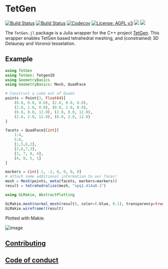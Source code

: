 # TetGen

[![Build Status](https://travis-ci.com/JuliaGeometry/TetGen.jl.svg?branch=master)](https://travis-ci.com/JuliaGeometry/TetGen.jl)
[![Build Status](https://ci.appveyor.com/api/projects/status/github/JuliaGeometry/TetGen.jl?svg=true)](https://ci.appveyor.com/project/JuliaGeometry/TetGen-jl)
[![Codecov](https://codecov.io/gh/JuliaGeometry/TetGen.jl/branch/master/graph/badge.svg)](https://codecov.io/gh/JuliaGeometry/TetGen.jl)
[![License: AGPL v3](https://img.shields.io/badge/License-AGPL%20v3-orange.svg)](https://github.com/JuliaGeometry/TetGen.jl/blob/master/LICENSE)
[![](https://img.shields.io/badge/docs-stable-blue.svg)](https://JuliaGeometry.github.io/TetGen.jl/stable)
[![](https://img.shields.io/badge/docs-dev-blue.svg)](https://JuliaGeometry.github.io/SimplexGridFactory.jl/dev)

The `TetGen.jl` package is a Julia wrapper for the C++ project [TetGen](https://wias-berlin.de/software/index.jsp?id=TetGen&lang=1). This wrapper enables TetGen based tetrahedral meshing, and (constrained) 3D Delaunay and Voronoi tesselation.

## Example

```julia
using TetGen
using TetGen: TetgenIO
using GeometryBasics
using GeometryBasics: Mesh, QuadFace

# Construct a cube out of Quads
points = Point{3, Float64}[
    (0.0, 0.0, 0.0), (2.0, 0.0, 0.0),
    (2.0, 2.0, 0.0), (0.0, 2.0, 0.0),
    (0.0, 0.0, 12.0), (2.0, 0.0, 12.0),
    (2.0, 2.0, 12.0), (0.0, 2.0, 12.0)
]

facets = QuadFace{Cint}[
    1:4,
    5:8,
    [1,5,6,2],
    [2,6,7,3],
    [3, 7, 8, 4],
    [4, 8, 5, 1]
]

markers = Cint[-1, -2, 0, 0, 0, 0]
# attach some additional information to our faces!
mesh = Mesh(points, meta(facets, markers=markers))
result = tetrahedralize(mesh, "vpq1.414a0.1")

using GLMakie, AbstractPlotting

GLMakie.mesh(normal_mesh(result), color=(:blue, 0.1), transparency=true)
GLMakie.wireframe!(result)

```

Plotted with Makie:

![image](https://user-images.githubusercontent.com/1010467/82307971-69252000-99c1-11ea-8b82-e3a206381bd3.png)


## [Contributing](https://github.com/JuliaGeometry/TetGen.jl/blob/master/CONTRIBUTING.md)   


## [Code of conduct](https://github.com/JuliaGeometry/TetGen.jl/blob/master/CODE_OF_CONDUCT.md)   
